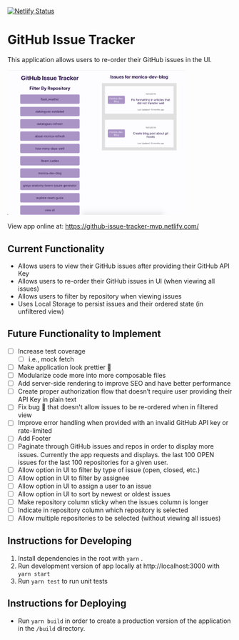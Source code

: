 [![Netlify Status](https://api.netlify.com/api/v1/badges/51d3788c-ed84-428b-a0f8-1903e12619f9/deploy-status)](https://app.netlify.com/sites/github-issue-tracker-mvp/deploys)

# GitHub Issue Tracker

This application allows users to re-order their GitHub issues in the UI.

<img src="public/application-screenshot.png" width="400" alt="screenshot of application">
 
   
View app online at: https://github-issue-tracker-mvp.netlify.com/

## Current Functionality

- Allows users to view their GitHub issues after providing their GitHub API Key
- Allows users to re-order their GitHub issues in UI (when viewing all issues)
- Allows users to filter by repository when viewing issues
- Uses Local Storage to persist issues and their ordered state (in unfiltered view)

## Future Functionality to Implement

- [ ] Increase test coverage
  - [ ] i.e., mock fetch
- [ ] Make application look prettier 💅
- [ ] Modularize code more into more composable files
- [ ] Add server-side rendering to improve SEO and have better performance
- [ ] Create proper authorization flow that doesn’t require user providing their API Key in plain text
- [ ] Fix bug 🐛 that doesn't allow issues to be re-ordered when in filtered view
- [ ] Improve error handling when provided with an invalid GitHub API key or rate-limited
- [ ] Add Footer
- [ ] Paginate through GitHub issues and repos in order to display more issues. Currently the app requests and displays. the last 100 OPEN issues for the last 100 repositories for a given user.
- [ ] Allow option in UI to filter by type of issue (open, closed, etc.)
- [ ] Allow option in UI to filter by assignee
- [ ] Allow option in UI to assign a user to an issue
- [ ] Allow option in UI to sort by newest or oldest issues
- [ ] Make repository column sticky when the issues column is longer
- [ ] Indicate in repository column which repository is selected
- [ ] Allow multiple repositories to be selected (without viewing all issues)

## Instructions for Developing

1. Install dependencies in the root with `yarn` .
2. Run development version of app locally at http://localhost:3000 with `yarn start`
3. Run `yarn test` to run unit tests

## Instructions for Deploying

- Run `yarn build` in order to create a production version of the application in the `/build` directory.
